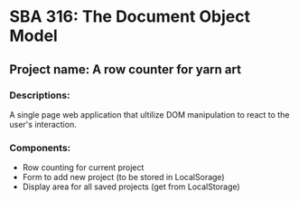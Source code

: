 # SBA 316: The Document Object Model
## Project name: A row counter for yarn art
### Descriptions: 
A single page web application that ultilize DOM manipulation to react to the user's interaction.
### Components:
- Row counting for current project
- Form to add new project (to be stored in LocalSorage)
- Display area for all saved projects (get from LocalStorage)
